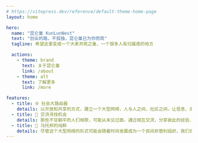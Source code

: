 ```yaml
---
# https://vitepress.dev/reference/default-theme-home-page
layout: home

hero:
  name: "昆仑巢 KunLunNest"
  text: "创业的路，不孤独，昆仑巢已为你而筑"
  tagline: 希望这里变成一个大家共筑之巢，一个很多人有归属感的地方

  actions:
    - theme: brand
      text: 关于昆仑巢
      link: /about
    - theme: alt
      text: 了解更多
      link: /more

features:
  - title: 🌐 社会大路由器
    details: 以开放和共享的方式，建立一个大型网络，人与人之间、社区之间，让信息、资源自由流通，让每个人都能找到需要的东西。
  - title: 🤝 交流寻找机会
    details: 那些不甘躺平的人们相聚，可能从未见过面，通过相互交流，分享彼此的经验、知识和资源，一起探索未知的可能。
  - title: 🌈 乌托邦的纯粹
    details: 尽管这个大型网络的形式可能会随着时间发展成为一个民间非营利组织，我们仍旧希望它能保持最初的理想和纯粹。
---
```

